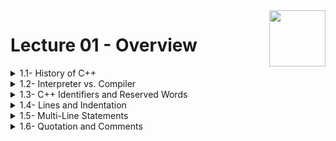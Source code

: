 <img align="right" width="90" height="90" src="https://github.com/cs-MohamedAyman/Computer-Science-Textbooks/blob/master/logos/cpp.jpg">

# Lecture 01 - Overview

<details>
	<summary>1.1- History of C++</summary>

</details>

<details>
	<summary>1.2- Interpreter vs. Compiler</summary>

</details>

<details>
	<summary>1.3- C++ Identifiers and Reserved Words</summary>

</details>

<details>
	<summary>1.4- Lines and Indentation</summary>

</details>

<details>
	<summary>1.5- Multi-Line Statements</summary>

</details>

<details>
	<summary>1.6- Quotation and Comments</summary>

</details>


